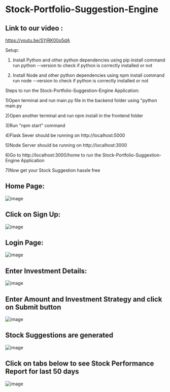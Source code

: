 # Stock-Portfolio-Suggestion-Engine

## Link to our video : 

https://youtu.be/SYjRK00o5dA 

Setup:
1) Install Python and other python dependencies using pip install command
run python --version to check if python is correctly installed or not

2) Install Node and other python dependencies using npm install command
run node --version to check if python is correctly installed or not

Steps to run the Stock-Portfolio-Suggestion-Engine Application:


1)Open terminal and run main.py file in the backend folder using "python main.py

2)Open another terminal and run npm install in the frontend folder 

3)Run "npm start" command

4)Flask Sever should be running on http://localhost:5000

5)Node Server should be running on http://localhost:3000

6)Go to http://localhost:3000/home to run the Stock-Portfolio-Suggestion-Engine Application

7)Now get your Stock Suggestion hassle free


## Home Page:

![image](https://user-images.githubusercontent.com/25058430/58074097-2dab0800-7b59-11e9-8385-e740f8dc41ab.png)

## Click on Sign Up:

![image](https://user-images.githubusercontent.com/25058430/58074197-7c58a200-7b59-11e9-91f9-c597e6c18b32.png)

## Login Page:

![image](https://user-images.githubusercontent.com/25058430/58074231-95615300-7b59-11e9-9ebb-207d5e4f310c.png)

## Enter Investment Details:

![image](https://user-images.githubusercontent.com/25058430/58074257-a8742300-7b59-11e9-8ca8-e242ad428bfb.png)

## Enter Amount and Investment Strategy and click on Submit button

![image](https://user-images.githubusercontent.com/25058430/58074290-c6da1e80-7b59-11e9-9b6f-78209b863f6c.png)

## Stock Suggestions are generated

![image](https://user-images.githubusercontent.com/25058430/58074336-ea9d6480-7b59-11e9-9f6c-21c7421db2b3.png)

## Click on tabs below to see Stock Performance Report for last 50 days

![image](https://user-images.githubusercontent.com/25058430/58074428-19b3d600-7b5a-11e9-964e-2157b87c7480.png)


